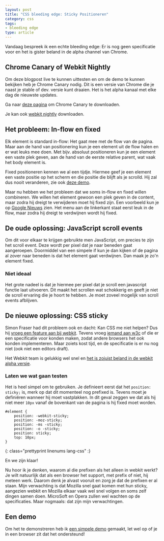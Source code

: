 ```yaml
---
layout: post
title: "CSS bleeding edge: Sticky Positioneren"
category: css
tags:
- bleeding edge
type: article
---
```

Vandaag bespreek ik een echte bleeding edge: Er is nog geen specificatie voor
en het is gister beland in de alpha channel van Chrome.

<!--more-->

## Chrome Canary of Webkit Nightly

Om deze blogpost live te kunnen uittesten en om de demo te kunnen bekijken heb
je Chrome Canary nodig. Dit is een versie van Chrome die je naast je stable of
dev. versie kunt draaien. Het is het alpha kanaal met elke dag de nieuwste
updates.

Ga naar [deze pagina](https://tools.google.com/dlpage/chromesxs/) om Chrome
Canary te downloaden.

Je kan ook [webkit nightly](http://nightly.webkit.org/) downloaden.

## Het probleem: In-flow en fixed

Elk element is standard in-flow: Het gaat mee met de flow van de pagina. Maar
aan de hand van positionering kun je een element uit de flow halen en er wat
leuks mee doen. Met bijv. absoluut positioneren kun je een element een vaste
plek geven, aan de hand van de eerste relative parent, wat vaak het body
element is.

Fixed positioneren kennen we al een tijdje. Hiermee geef je een element een
vaste positie op het scherm en die positie die blijft als je scrolld. Hij zal
dus nooit veranderen, zie ook [deze demo](http://wouterj.nl/demos/position-sticky/fixed.html).

Maar nu hebben we het probleem dat we soms in-flow en fixed willen combineren.
We willen het element gewoon een plek geven in de content, maar zodra hij
dreigt te verwijderen moet hij fixed zijn. Een voorbeeld kun je op
[Google Nieuws](https://news.google.com/) zien. Het menu aan de linkerkant
staat eerst leuk in de flow, maar zodra hij dreigt te verdwijnen wordt hij
fixed.

## De oude oplossing: JavaScript scroll events

Om dit voor elkaar te krijgen gebruikte men JavaScript, om precies te zijn het
scroll event. Deze wordt per pixel dat je naar beneden gaat aangeroepen.
Doormiddel van een simpele if kun je dan kijken of de pagina al zover naar
beneden is dat het element gaat verdwijnen. Dan maak je zo'n element fixed.

### Niet ideaal

Het grote nadeel is dat je hiermee per pixel dat je scroll een javascript
functie laat uitvoeren. Dit maakt het scrollen wat schokkerig en geeft je niet
de scroll ervaring die je hoort te hebben. Je moet zoveel mogelijk van scroll
events afblijven.

## De nieuwe oplossing: CSS sticky

Simon Fraser had dit probleem ook en dacht: Kan CSS me niet helpen? Dus hij
[vroeg een feature aan bij webkit](https://bugs.webkit.org/show_bug.cgi?id=95146).
Tevens vroeg
[iemand aan w3c](http://lists.w3.org/Archives/Public/www-style/2012Jun/0627.html)
of die er een specificatie voor konden maken, zodat andere browsers het ook
konden implementeren. Maar zoiets kost tijd, en de specificatie is er nu nog
niet (ook niet een editors draft).

Het Webkit team is gelukkig wel snel en
[het is zojuist beland in de webkit alpha versie](http://trac.webkit.org/changeset/126774).

### Laten we wat gaan testen

Het is heel simpel om te gebruiken. Je definieert eerst dat het `position:
sticky;` is, merk op dat dit momenteel nog prefixed is. Tevens moet je
definiëren wanneer hij moet vastplakken. In dit geval zeggen we dat als hij
niet meer `10px` vanaf de bovenkant van de pagina is hij fixed moet
worden.

    #element {
        position: -webkit-sticky;
        position: -moz-sticky;
        position: -ms -sticky;
        position: -o -sticky;
        position: sticky;
        top: 10px;
    }
{: class="prettyprint  linenums  lang-css" :}

En we zijn klaar!

Nu hoor ik je denken, waarom al die prefixen als het alleen in webkit werkt? Je
wilt natuurlijk dat als een browser het support, met prefix of niet, hij meteen
werk. Daarom denk je alvast vooruit en zorg je dat de prefixen er al staan.
Mijn verwachting is dat Mozilla snel gaat komen met hun sticky, aangezien
webkit en Mozilla elkaar vaak wel snel volgen en soms zelf dingen samen doen.
MicroSoft en Opera zullen wel wachten op de specificaties. Maar nogmaals: dat
zijn mijn verwachtingen.

## Een demo

Om het te demonstreren heb ik
[een simpele demo](http://wouterj.nl/demos/position-sticky/sticky.html)
gemaakt, let wel op of je in een browser zit dat het ondersteund!
